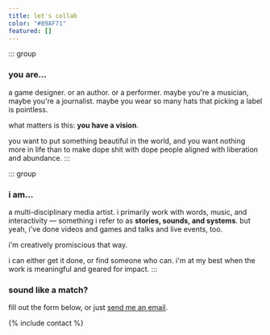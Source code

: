 ```yaml
---
title: let's collab
color: "#89AF71"
featured: []
---
```

<div class="grid-two wrap">

::: group
### you are...
a game designer. or an author. or a performer. maybe you're a musician, maybe you're a journalist. maybe you wear so many hats that picking a label is pointless. 

what matters is this: **you have a vision**.

you want to put something beautiful in the world, and you want nothing more in life than to make dope shit with dope people aligned with liberation and abundance.
:::

::: group
### i am...
a multi-disciplinary media artist. i primarily work with words, music, and interactivity — something i refer to as **stories, sounds, and systems**. but yeah, i've done videos and games and talks and live events, too.

i'm creatively promiscious that way.

i can either get it done, or find someone who can. i'm at my best when the work is meaningful and geared for impact.
:::

</div>


### sound like a match?
fill out the form below, or just <a href="/email?subject=Let's Collab">send me an email</a>.


{% include contact %}